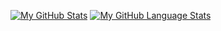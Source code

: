 [![My GitHub Stats](https://github-readme-stats.vercel.app/api/?username=jx4e&count_private=true&theme=tokyonight&showicons=true)]()
[![My GitHub Language Stats](https://github-readme-stats.vercel.app/api/top-langs/?username=jx4e&langs_count=5&theme=tokyonight)]()

